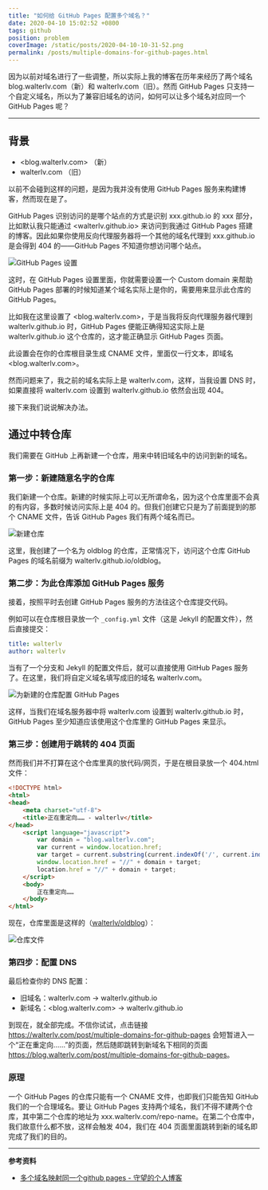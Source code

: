 ```yaml
---
title: "如何给 GitHub Pages 配置多个域名？"
date: 2020-04-10 15:02:52 +0800
tags: github
position: problem
coverImage: /static/posts/2020-04-10-10-31-52.png
permalink: /posts/multiple-domains-for-github-pages.html
---
```


因为以前对域名进行了一些调整，所以实际上我的博客在历年来经历了两个域名 blog.walterlv.com（新）和 walterlv.com（旧）。然而 GitHub Pages 只支持一个自定义域名，所以为了兼容旧域名的访问，如何可以让多个域名对应同一个 GitHub Pages 呢？

---

<div id="toc"></div>

## 背景

- <blog.walterlv.com> （新）
- walterlv.com （旧）

以前不会碰到这样的问题，是因为我并没有使用 GitHub Pages 服务来构建博客，然而现在是了。

GitHub Pages 识别访问的是哪个站点的方式是识别 xxx.github.io 的 xxx 部分，比如默认我只能通过 <walterlv.github.io> 来访问到我通过 GitHub Pages 搭建的博客。因此如果你使用反向代理服务器将一个其他的域名代理到 xxx.github.io 是会得到 404 的——GitHub Pages 不知道你想访问哪个站点。

![GitHub Pages 设置](/static/posts/2020-04-10-10-31-52.png)

这时，在 GitHub Pages 设置里面，你就需要设置一个 Custom domain 来帮助 GitHub Pages 部署的时候知道某个域名实际上是你的，需要用来显示此仓库的 GitHub Pages。

比如我在这里设置了 <blog.walterlv.com>，于是当我将反向代理服务器代理到 walterlv.github.io 时，GitHub Pages 便能正确得知这实际上是 walterlv.github.io 这个仓库的，这才能正确显示 GitHub Pages 页面。

此设置会在你的仓库根目录生成 CNAME 文件，里面仅一行文本，即域名 <blog.walterlv.com>。

然而问题来了，我之前的域名实际上是 walterlv.com，这样，当我设置 DNS 时，如果直接将 walterlv.com 设置到 walterlv.github.io 依然会出现 404。

接下来我们说说解决办法。

## 通过中转仓库

我们需要在 GitHub 上再新建一个仓库，用来中转旧域名中的访问到新的域名。

### 第一步：新建随意名字的仓库

我们新建一个仓库。新建的时候实际上可以无所谓命名，因为这个仓库里面不会真的有内容，多数时候访问实际上是 404 的。但我们创建它只是为了前面提到的那个 CNAME 文件，告诉 GitHub Pages 我们有两个域名而已。

![新建仓库](/static/posts/2020-04-10-14-32-47.png)

这里，我创建了一个名为 oldblog 的仓库，正常情况下，访问这个仓库 GitHub Pages 的域名前缀为 walterlv.github.io/oldblog。

### 第二步：为此仓库添加 GitHub Pages 服务

接着，按照平时去创建 GitHub Pages 服务的方法往这个仓库提交代码。

例如可以在仓库根目录放一个 `_config.yml` 文件（这是 Jekyll 的配置文件），然后直接提交：

```yaml
title: walterlv
author: walterlv
```

当有了一个分支和 Jekyll 的配置文件后，就可以直接使用 GitHub Pages 服务了。在这里，我们将自定义域名填写成旧的域名 walterlv.com。

![为新建的仓库配置 GitHub Pages](/static/posts/2020-04-10-14-42-36.png)

这样，当我们在域名服务器中将 walterlv.com 设置到 walterlv.github.io 时，GitHub Pages 至少知道应该使用这个仓库里的 GitHub Pages 来显示。

### 第三步：创建用于跳转的 404 页面

然而我们并不打算在这个仓库里真的放代码/网页，于是在根目录放一个 404.html 文件：

```html
<!DOCTYPE html>
<html>
<head>
    <meta charset="utf-8">
    <title>正在重定向…… - walterlv</title>
</head>
    <script language="javascript">
        var domain = "blog.walterlv.com";
        var current = window.location.href;
        var target = current.substring(current.indexOf('/', current.indexOf(':') + 3));
        window.location.href = "//" + domain + target;
        location.href = "//" + domain + target;
    </script>
    <body>
        正在重定向……
    </body>
</html>
```

现在，仓库里面是这样的（[walterlv/oldblog](https://github.com/walterlv/oldblog)）：

![仓库文件](/static/posts/2020-04-10-14-54-31.png)

### 第四步：配置 DNS

最后检查你的 DNS 配置：

- 旧域名：walterlv.com -> walterlv.github.io
- 新域名：<blog.walterlv.com> -> walterlv.github.io

到现在，就全部完成。不信你试试，点击链接 <https://walterlv.com/post/multiple-domains-for-github-pages> 会短暂进入一个“正在重定向……”的页面，然后随即跳转到新域名下相同的页面 <https://blog.walterlv.com/post/multiple-domains-for-github-pages>。

### 原理

一个 GitHub Pages 的仓库只能有一个 CNAME 文件，也即我们只能告知 GitHub 我们的一个合理域名。要让 GitHub Pages 支持两个域名，我们不得不建两个仓库，其中第二个仓库的地址为 xxx.walterlv.com/repo-name。在第二个仓库中，我们故意什么都不放，这样会触发 404，我们在 404 页面里面跳转到新的域名即完成了我们的目的。

---

**参考资料**

- [多个域名映射同一个github pages - 守望的个人博客](https://www.yanbinghu.com/2019/03/29/25951.html)


